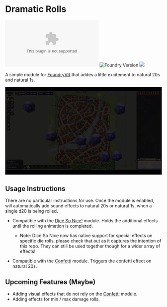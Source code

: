 # Dramatic Rolls
![GitHub release (latest by date)](https://img.shields.io/github/downloads/gsimon2/dramatic-rolls/latest/module.zip)
![Foundry Version](https://img.shields.io/badge/dynamic/json?color=orange&label=Foundry%20Version&query=compatibleCoreVersion&url=https%3A%2F%2Fraw.githubusercontent.com%2Fgsimon2%2Fdramatic-rolls%2Fmain%2Fmodule.json)
[![](https://img.shields.io/badge/Buy%20Me%20A%20Coffee-%243-blue)](https://www.buymeacoffee.com/gsimon2)

A simple module for [FoundryVtt](https://foundryvtt.com/) that addes a little excitement to natural 20s and natural 1s.

![](natty20.gif)

## Usage Instructions
There are no particular instructions for use. Once the module is enabled, will automatically add sound effects to natural 20s or natural 1s, when a single d20 is being rolled. 

- Compatible with the [Dice So Nice!](https://foundryvtt.com/packages/dice-so-nice/) module. Holds the additional effects until the rolling animation is completed.
  - Note: Dice So Nice now has native support for special effects on specific die rolls, please check that out as it captures the intention of this repo. They can still be used together though for a wider array of effects!

- Compatible with the [Confetti](https://foundryvtt.com/packages/confetti/) module. Triggers the confetti effect on natural 20s.


## Upcoming Features (Maybe)
- Adding visual effects that do not rely on the [Confetti](https://foundryvtt.com/packages/confetti/) module.
- Adding effects for min / max damage rolls.
